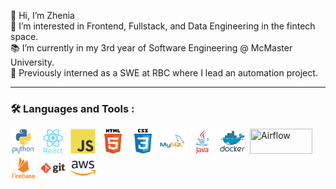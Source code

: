 👋 Hi, I’m Zhenia <br>
👀 I’m interested in Frontend, Fullstack, and Data Engineering in the fintech space. <br>
📚 I’m currently in my 3rd year of Software Engineering @ McMaster University.<br>
💼 Previously interned as a SWE at RBC where I lead an automation project.<br>

---

### :hammer_and_wrench: Languages and Tools :

<div>
  <img src="https://github.com/devicons/devicon/blob/master/icons/python/python-original-wordmark.svg" title="Python" width="40" height="40"/>&nbsp;
  <img src="https://github.com/devicons/devicon/blob/master/icons/react/react-original-wordmark.svg" title="React" width="40" height="40"/>&nbsp;
  <img src="https://github.com/devicons/devicon/blob/master/icons/javascript/javascript-original.svg" title="JavaScript" width="40" height="40"/>&nbsp;
  <img src="https://github.com/devicons/devicon/blob/master/icons/html5/html5-original-wordmark.svg" title="html" width="40" height="40"/>&nbsp;
  <img src="https://github.com/devicons/devicon/blob/master/icons/css3/css3-original-wordmark.svg" title="css" width="40" height="40"/>&nbsp;
  <img src="https://github.com/devicons/devicon/blob/master/icons/mysql/mysql-original-wordmark.svg" title="sql" width="40" height="40"/>&nbsp;
  <img src="https://github.com/devicons/devicon/blob/master/icons/java/java-original-wordmark.svg" title="Java" width="40" height="40"/>&nbsp;
  <img src="https://github.com/devicons/devicon/blob/master/icons/docker/docker-original-wordmark.svg" title="Docker" width="40" height="40"/>&nbsp;
  <img src="https://upload.wikimedia.org/wikipedia/commons/d/de/AirflowLogo.png" title="Airflow" width="100" height="40"/>&nbsp;
  <img src="https://github.com/devicons/devicon/blob/master/icons/firebase/firebase-plain-wordmark.svg" title="Firebase" width="40" height="40"/>&nbsp;
  <img src="https://github.com/devicons/devicon/blob/master/icons/git/git-original-wordmark.svg" title="Git" width="40" height="40"/>&nbsp;
  <img src="https://github.com/devicons/devicon/blob/master/icons/amazonwebservices/amazonwebservices-original-wordmark.svg" title="AWS S3" width="40" height="40"/>&nbsp;
</div>
